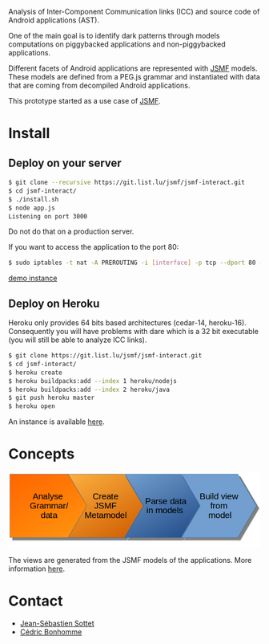 
Analysis of Inter-Component Communication links (ICC) and source code of
Android applications (AST).

One of the main goal is to identify dark patterns through models computations on
piggybacked applications and non-piggybacked applications.

Different facets of Android applications are represented with
[JSMF](https://github.com/JS-MF) models.
These models are defined from a PEG.js grammar and instantiated with data that
are coming from decompiled Android applications.

This prototype started as a use case of [JSMF](https://github.com/JS-MF).

# Install

## Deploy on your server

```bash
$ git clone --recursive https://git.list.lu/jsmf/jsmf-interact.git
$ cd jsmf-interact/
$ ./install.sh
$ node app.js
Listening on port 3000
```

Do not do that on a production server.

If you want to access the application to the port 80:

```bash
$ sudo iptables -t nat -A PREROUTING -i [interface] -p tcp --dport 80 -j REDIRECT --to-port 3000
```

[demo instance](http://jsmf-android-visualization.list.lu)


## Deploy on Heroku

Heroku only provides 64 bits based architectures (cedar-14, heroku-16).
Consequently you will have problems with dare which is a 32 bit executable
(you will still be able to analyze ICC links).

```bash
$ git clone https://git.list.lu/jsmf/jsmf-interact.git
$ cd jsmf-interact/
$ heroku create
$ heroku buildpacks:add --index 1 heroku/nodejs
$ heroku buildpacks:add --index 2 heroku/java
$ git push heroku master
$ heroku open
```

An instance is available
[here](https://jsmf-android-visualization.herokuapp.com).



# Concepts

![process](static/images/processM2.png)

The views are generated from the JSMF models of the applications.
More information [here](http://jsmf-android-visualization.list.lu/models).



# Contact

* [Jean-Sébastien Sottet](https://sites.google.com/site/jssottet/)
* [Cédric Bonhomme](https://www.cedricbonhomme.org)

